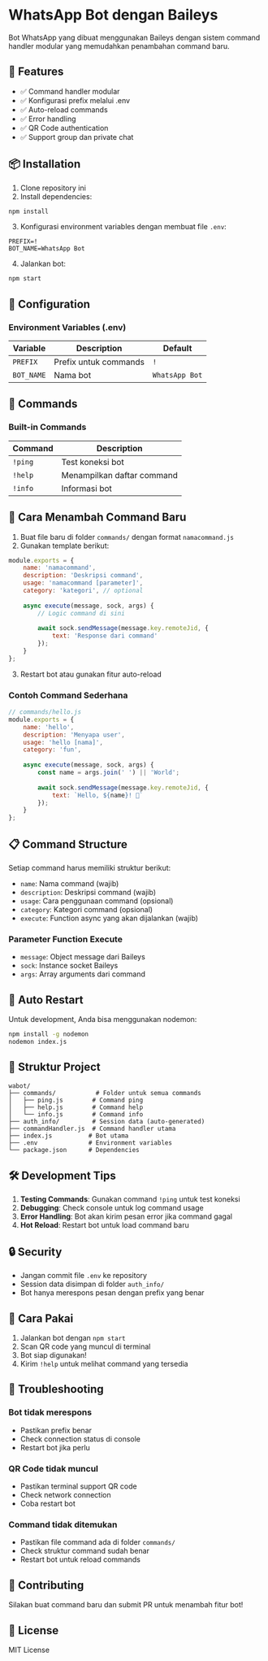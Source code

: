 # WhatsApp Bot dengan Baileys

Bot WhatsApp yang dibuat menggunakan Baileys dengan sistem command handler modular yang memudahkan penambahan command baru.

## 🚀 Features

- ✅ Command handler modular
- ✅ Konfigurasi prefix melalui .env
- ✅ Auto-reload commands
- ✅ Error handling
- ✅ QR Code authentication
- ✅ Support group dan private chat

## 📦 Installation

1. Clone repository ini
2. Install dependencies:
```bash
npm install
```

3. Konfigurasi environment variables dengan membuat file `.env`:
```env
PREFIX=!
BOT_NAME=WhatsApp Bot
```

4. Jalankan bot:
```bash
npm start
```

## 🔧 Configuration

### Environment Variables (.env)

| Variable | Description | Default |
|----------|-------------|---------|
| `PREFIX` | Prefix untuk commands | `!` |
| `BOT_NAME` | Nama bot | `WhatsApp Bot` |

## 📝 Commands

### Built-in Commands

| Command | Description |
|---------|-------------|
| `!ping` | Test koneksi bot |
| `!help` | Menampilkan daftar command |
| `!info` | Informasi bot |

## 🔨 Cara Menambah Command Baru

1. Buat file baru di folder `commands/` dengan format `namacommand.js`
2. Gunakan template berikut:

```javascript
module.exports = {
    name: 'namacommand',
    description: 'Deskripsi command',
    usage: 'namacommand [parameter]',
    category: 'kategori', // optional
    
    async execute(message, sock, args) {
        // Logic command di sini
        
        await sock.sendMessage(message.key.remoteJid, {
            text: 'Response dari command'
        });
    }
};
```

3. Restart bot atau gunakan fitur auto-reload

### Contoh Command Sederhana

```javascript
// commands/hello.js
module.exports = {
    name: 'hello',
    description: 'Menyapa user',
    usage: 'hello [nama]',
    category: 'fun',
    
    async execute(message, sock, args) {
        const name = args.join(' ') || 'World';
        
        await sock.sendMessage(message.key.remoteJid, {
            text: `Hello, ${name}! 👋`
        });
    }
};
```

## 📋 Command Structure

Setiap command harus memiliki struktur berikut:

- `name`: Nama command (wajib)
- `description`: Deskripsi command (wajib)
- `usage`: Cara penggunaan command (opsional)
- `category`: Kategori command (opsional)
- `execute`: Function async yang akan dijalankan (wajib)

### Parameter Function Execute

- `message`: Object message dari Baileys
- `sock`: Instance socket Baileys
- `args`: Array arguments dari command

## 🔄 Auto Restart

Untuk development, Anda bisa menggunakan nodemon:

```bash
npm install -g nodemon
nodemon index.js
```

## 📁 Struktur Project

```
wabot/
├── commands/           # Folder untuk semua commands
│   ├── ping.js        # Command ping
│   ├── help.js        # Command help
│   └── info.js        # Command info
├── auth_info/         # Session data (auto-generated)
├── commandHandler.js  # Command handler utama
├── index.js          # Bot utama
├── .env              # Environment variables
└── package.json      # Dependencies
```

## 🛠️ Development Tips

1. **Testing Commands**: Gunakan command `!ping` untuk test koneksi
2. **Debugging**: Check console untuk log command usage
3. **Error Handling**: Bot akan kirim pesan error jika command gagal
4. **Hot Reload**: Restart bot untuk load command baru

## 🔒 Security

- Jangan commit file `.env` ke repository
- Session data disimpan di folder `auth_info/`
- Bot hanya merespons pesan dengan prefix yang benar

## 📱 Cara Pakai

1. Jalankan bot dengan `npm start`
2. Scan QR code yang muncul di terminal
3. Bot siap digunakan!
4. Kirim `!help` untuk melihat command yang tersedia

## 🐛 Troubleshooting

### Bot tidak merespons
- Pastikan prefix benar
- Check connection status di console
- Restart bot jika perlu

### QR Code tidak muncul
- Pastikan terminal support QR code
- Check network connection
- Coba restart bot

### Command tidak ditemukan
- Pastikan file command ada di folder `commands/`
- Check struktur command sudah benar
- Restart bot untuk reload commands

## 🤝 Contributing

Silakan buat command baru dan submit PR untuk menambah fitur bot!

## 📄 License

MIT License